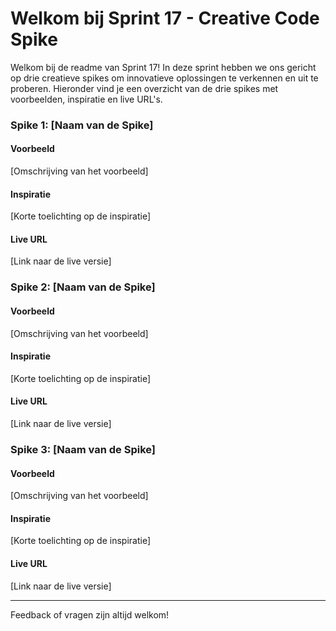# Welkom bij Sprint 17 - Creative Code Spike

Welkom bij de readme van Sprint 17! In deze sprint hebben we ons gericht op drie creatieve spikes om innovatieve oplossingen te verkennen en uit te proberen. Hieronder vind je een overzicht van de drie spikes met voorbeelden, inspiratie en live URL's.

### Spike 1: [Naam van de Spike]

#### Voorbeeld
[Omschrijving van het voorbeeld]

#### Inspiratie
[Korte toelichting op de inspiratie]

#### Live URL
[Link naar de live versie]

### Spike 2: [Naam van de Spike]

#### Voorbeeld
[Omschrijving van het voorbeeld]

#### Inspiratie
[Korte toelichting op de inspiratie]

#### Live URL
[Link naar de live versie]

### Spike 3: [Naam van de Spike]

#### Voorbeeld
[Omschrijving van het voorbeeld]

#### Inspiratie
[Korte toelichting op de inspiratie]

#### Live URL
[Link naar de live versie]

---
Feedback of vragen zijn altijd welkom!
